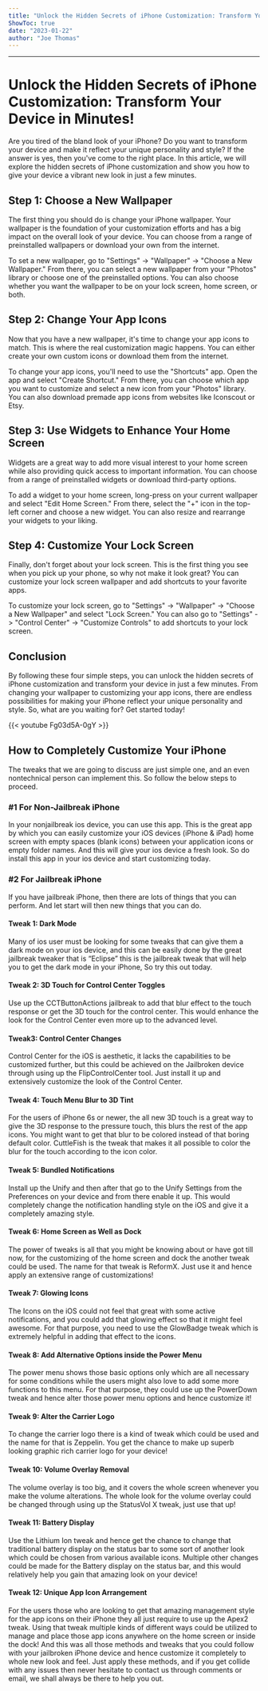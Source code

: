```yaml
---
title: "Unlock the Hidden Secrets of iPhone Customization: Transform Your Device in Minutes!"
ShowToc: true 
date: "2023-01-22"
author: "Joe Thomas"
---
```

*****
# Unlock the Hidden Secrets of iPhone Customization: Transform Your Device in Minutes!

Are you tired of the bland look of your iPhone? Do you want to transform your device and make it reflect your unique personality and style? If the answer is yes, then you've come to the right place. In this article, we will explore the hidden secrets of iPhone customization and show you how to give your device a vibrant new look in just a few minutes.

## Step 1: Choose a New Wallpaper

The first thing you should do is change your iPhone wallpaper. Your wallpaper is the foundation of your customization efforts and has a big impact on the overall look of your device. You can choose from a range of preinstalled wallpapers or download your own from the internet.

To set a new wallpaper, go to "Settings" -> "Wallpaper" -> "Choose a New Wallpaper." From there, you can select a new wallpaper from your "Photos" library or choose one of the preinstalled options. You can also choose whether you want the wallpaper to be on your lock screen, home screen, or both.

## Step 2: Change Your App Icons

Now that you have a new wallpaper, it's time to change your app icons to match. This is where the real customization magic happens. You can either create your own custom icons or download them from the internet.

To change your app icons, you'll need to use the "Shortcuts" app. Open the app and select "Create Shortcut." From there, you can choose which app you want to customize and select a new icon from your "Photos" library. You can also download premade app icons from websites like Iconscout or Etsy.

## Step 3: Use Widgets to Enhance Your Home Screen

Widgets are a great way to add more visual interest to your home screen while also providing quick access to important information. You can choose from a range of preinstalled widgets or download third-party options.

To add a widget to your home screen, long-press on your current wallpaper and select "Edit Home Screen." From there, select the "+" icon in the top-left corner and choose a new widget. You can also resize and rearrange your widgets to your liking.

## Step 4: Customize Your Lock Screen

Finally, don't forget about your lock screen. This is the first thing you see when you pick up your phone, so why not make it look great? You can customize your lock screen wallpaper and add shortcuts to your favorite apps.

To customize your lock screen, go to "Settings" -> "Wallpaper" -> "Choose a New Wallpaper" and select "Lock Screen." You can also go to "Settings" -> "Control Center" -> "Customize Controls" to add shortcuts to your lock screen.

## Conclusion

By following these four simple steps, you can unlock the hidden secrets of iPhone customization and transform your device in just a few minutes. From changing your wallpaper to customizing your app icons, there are endless possibilities for making your iPhone reflect your unique personality and style. So, what are you waiting for? Get started today!

{{< youtube Fg03d5A-0gY >}} 



## How to Completely Customize Your iPhone


The tweaks that we are going to discuss are just simple one, and an even nontechnical person can implement this. So follow the below steps to proceed.

 
### #1 For Non-Jailbreak iPhone


In your nonjailbreak ios device, you can use this app. This is the great app by which you can easily customize your iOS devices (iPhone & iPad) home screen with empty spaces (blank icons) between your application icons or empty folder names. And this will give your ios device a fresh look. So do install this app in your ios device and start customizing today.

 
### #2 For Jailbreak iPhone


If you have jailbreak iPhone, then there are lots of things that you can perform. And let start will then new things that you can do.

 
#### Tweak 1: Dark Mode


Many of ios user must be looking for some tweaks that can give them a dark mode on your ios device, and this can be easily done by the great jailbreak tweaker that is “Eclipse” this is the jailbreak tweak that will help you to get the dark mode in your iPhone, So try this out today.

 
#### Tweak 2: 3D Touch for Control Center Toggles


Use up the CCTButtonActions jailbreak to add that blur effect to the touch response or get the 3D touch for the control center. This would enhance the look for the Control Center even more up to the advanced level.

 
#### Tweak3: Control Center Changes


Control Center for the iOS is aesthetic, it lacks the capabilities to be customized further, but this could be achieved on the Jailbroken device through using up the FlipControlCenter tool. Just install it up and extensively customize the look of the Control Center.

 
#### Tweak 4: Touch Menu Blur to 3D Tint


For the users of iPhone 6s or newer, the all new 3D touch is a great way to give the 3D response to the pressure touch, this blurs the rest of the app icons. You might want to get that blur to be colored instead of that boring default color. CuttleFish is the tweak that makes it all possible to color the blur for the touch according to the icon color.

 
#### Tweak 5: Bundled Notifications


Install up the Unify and then after that go to the Unify Settings from the Preferences on your device and from there enable it up. This would completely change the notification handling style on the iOS and give it a completely amazing style.

 
#### Tweak 6: Home Screen as Well as Dock


The power of tweaks is all that you might be knowing about or have got till now, for the customizing of the home screen and dock the another tweak could be used. The name for that tweak is ReformX. Just use it and hence apply an extensive range of customizations!

 
#### Tweak 7: Glowing Icons


The Icons on the iOS could not feel that great with some active notifications, and you could add that glowing effect so that it might feel awesome. For that purpose, you need to use the GlowBadge tweak which is extremely helpful in adding that effect to the icons.

 
#### Tweak 8: Add Alternative Options inside the Power Menu


The power menu shows those basic options only which are all necessary for some conditions while the users might also love to add some more functions to this menu. For that purpose, they could use up the PowerDown tweak and hence alter those power menu options and hence customize it!

 
#### Tweak 9: Alter the Carrier Logo


To change the carrier logo there is a kind of tweak which could be used and the name for that is Zeppelin. You get the chance to make up superb looking graphic rich carrier logo for your device!

 
#### Tweak 10: Volume Overlay Removal


The volume overlay is too big, and it covers the whole screen whenever you make the volume alterations. The whole look for the volume overlay could be changed through using up the StatusVol X tweak, just use that up!

 
#### Tweak 11: Battery Display


Use the Lithium Ion tweak and hence get the chance to change that traditional battery display on the status bar to some sort of another look which could be chosen from various available icons. Multiple other changes could be made for the Battery display on the status bar, and this would relatively help you gain that amazing look on your device!

 
#### Tweak 12: Unique App Icon Arrangement


For the users those who are looking to get that amazing management style for the app icons on their iPhone they all just require to use up the Apex2 tweak. Using that tweak multiple kinds of different ways could be utilized to manage and place those app icons anywhere on the home screen or inside the dock!
And this was all those methods and tweaks that you could follow with your jailbroken iPhone device and hence customize it completely to whole new look and feel. Just apply these methods, and if you get collide with any issues then never hesitate to contact us through comments or email, we shall always be there to help you out.




